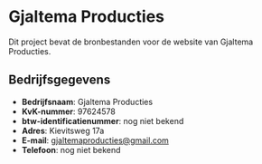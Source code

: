 # Gjaltema Producties

Dit project bevat de bronbestanden voor de website van Gjaltema Producties.

## Bedrijfsgegevens

- **Bedrijfsnaam**: Gjaltema Producties
- **KvK-nummer**: 97624578
- **btw-identificatienummer**: nog niet bekend
- **Adres**: Kievitsweg 17a
- **E-mail**: gjaltemaproducties@gmail.com
- **Telefoon**: nog niet bekend
